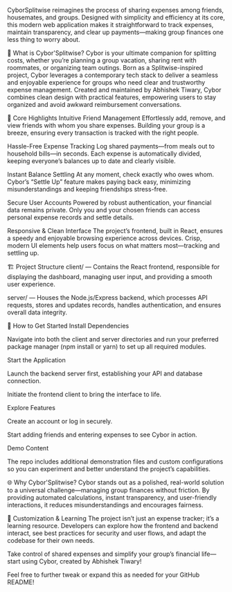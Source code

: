 CyborSplitwise reimagines the process of sharing expenses among friends, housemates, and groups. Designed with simplicity and efficiency at its core, this modern web application makes it straightforward to track expenses, maintain transparency, and clear up payments—making group finances one less thing to worry about.

💼 What is Cybor'Splitwise?
Cybor is your ultimate companion for splitting costs, whether you’re planning a group vacation, sharing rent with roommates, or organizing team outings. Born as a Splitwise-inspired project, Cybor leverages a contemporary tech stack to deliver a seamless and enjoyable experience for groups who need clear and trustworthy expense management.
Created and maintained by Abhishek Tiwary, Cybor combines clean design with practical features, empowering users to stay organized and avoid awkward reimbursement conversations.

🎯 Core Highlights
Intuitive Friend Management
Effortlessly add, remove, and view friends with whom you share expenses. Building your group is a breeze, ensuring every transaction is tracked with the right people.

Hassle-Free Expense Tracking
Log shared payments—from meals out to household bills—in seconds. Each expense is automatically divided, keeping everyone’s balances up to date and clearly visible.

Instant Balance Settling
At any moment, check exactly who owes whom. Cybor’s “Settle Up” feature makes paying back easy, minimizing misunderstandings and keeping friendships stress-free.

Secure User Accounts
Powered by robust authentication, your financial data remains private. Only you and your chosen friends can access personal expense records and settle details.

Responsive & Clean Interface
The project’s frontend, built in React, ensures a speedy and enjoyable browsing experience across devices. Crisp, modern UI elements help users focus on what matters most—tracking and settling up.

🏗️ Project Structure
client/ — Contains the React frontend, responsible for displaying the dashboard, managing user input, and providing a smooth user experience.

server/ — Houses the Node.js/Express backend, which processes API requests, stores and updates records, handles authentication, and ensures overall data integrity.

🚀 How to Get Started
Install Dependencies

Navigate into both the client and server directories and run your preferred package manager (npm install or yarn) to set up all required modules.

Start the Application

Launch the backend server first, establishing your API and database connection.

Initiate the frontend client to bring the interface to life.

Explore Features

Create an account or log in securely.

Start adding friends and entering expenses to see Cybor in action.

Demo Content

The repo includes additional demonstration files and custom configurations so you can experiment and better understand the project’s capabilities.

🌐 Why Cybor'Splitwise?
Cybor stands out as a polished, real-world solution to a universal challenge—managing group finances without friction. By providing automated calculations, instant transparency, and user-friendly interactions, it reduces misunderstandings and encourages fairness.

📝 Customization & Learning
The project isn’t just an expense tracker; it’s a learning resource. Developers can explore how the frontend and backend interact, see best practices for security and user flows, and adapt the codebase for their own needs.

Take control of shared expenses and simplify your group’s financial life—start using Cybor, created by Abhishek Tiwary!

Feel free to further tweak or expand this as needed for your GitHub README!

